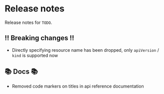 # Release notes

Release notes for `TODO`.

<!--
## 💫 New features 💫

## 🔧 Fixes 🔧

## ✨ UI changes ✨

## ⭐ Examples ⭐

## ⛵ Tutorials ⛵

## 🎸 Misc 🎸
-->

## ‼️ Breaking changes ‼️

- Directly specifying resource name has been dropped, only `apiVersion` / `kind` is supported now

## 📚 Docs 📚

- Removed code markers on titles in api reference documentation
